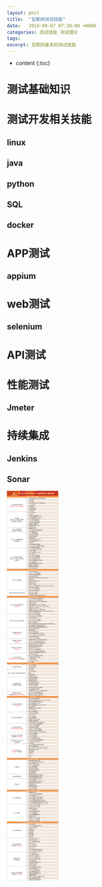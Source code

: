 ```yaml
---
layout: post
title:  "互联网测试技能"
date:   2019-09-07 07:30:00 +0800
categories: 测试技能 测试理论
tags: 
excerpt: 互联网基本的测试技能
---
```

* content
{:toc}

# 测试基础知识

# 测试开发相关技能
## linux
## java
## python
## SQL
## docker

# APP测试
## appium

# web测试
## selenium

# API测试

# 性能测试
## Jmeter

# 持续集成
## Jenkins
## Sonar

![课程地图 from 测试开发系列进阶课程_霍格沃兹学院](/images/2019/09/07/allskills.png)